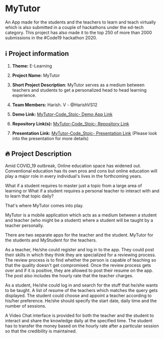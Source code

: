 # MyTutor
An App made for the students and the teachers to learn and teach virtually which is also submitted in a couple of hackathons under the ed-tech category. This project has also made it to the top 250 of more than 2000 submissions in the #Code19 hackathon 2020.


## ℹ️ Project information

1.  **Theme:** E-Learning

2.  **Project Name:** MyTutor

3.  **Short Project Description**: MyTutor serves as a medium between teachers and students to get 
     a personalized head to head learning experience.

4.  **Team Members:**   Harish. V - @HarishVS12
  
5. **Demo Link:**  [MyTutor-Code_Stoic- Demo App Link]( https://drive.google.com/open?id=1CvkLyIwM_ibl9M7ocQWngD9wuPWhDuMM)

6. **Repository Link(s):**  [MyTutor-Code_Stoic- Repository Link](https://github.com/HarishVS12/Mishmash-Code_Stoic)

7. **Presentation Link:**  [MyTutor-Code_Stoic- Presentation Link](https://drive.google.com/file/d/1Zi3R_c1oiRsil2x0P4cwh6MPg0QMpc6x)
                        (Please look into the presentation for more details)

## 🔥 Project Description

Amid COVID_19 outbreak, Online education space has widened out. Conventional education has its own pros and cons but online education will play a major role in every individual's lives in the forthcoming years. 

What if a student requires to master just a topic from a large area of learning or What if a student requires a personal teacher to interact with and to learn that topic daily?

That's where MyTutor comes into play.

MyTutor is a mobile application which acts as a medium between a student and teacher (who might be a student) where a student will be taught by a teacher personally.

There are two separate apps for the teacher and the student. MyTutor for the students and MyStudent for the teachers.

 As a teacher, He/she could register and log in to the app. They could post their skills in which they think they are specialized for a reviewing process. The review process is to find whether the person is capable of teaching so that the quality doesn't get compromised. Once the review process gets over and if it is positive, they are allowed to post their resume on the app. The post also includes the hourly rate that the teacher charges. 

As a student, He/she could log in and search for the stuff that he/she wants to be taught. A list of resume of the teachers which matches the query gets displayed. The student could choose and appoint a teacher according to his/her preference. He/she should specify the start date, daily time and the number of sessions.

 A Video Chat interface is provided for both the teacher and the student to interact and share the knowledge daily at the specified time. The student has to transfer the money based on the hourly rate after a particular session so that the credibility is maintained. 


